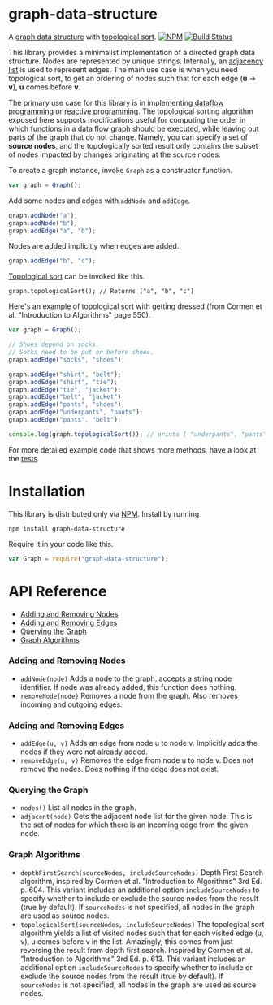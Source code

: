# graph-data-structure 

A [graph data structure](https://en.wikipedia.org/wiki/Graph_(abstract_data_type)) with [topological sort](https://en.wikipedia.org/wiki/Topological_sorting). [![NPM](https://nodei.co/npm/graph-data-structure.png?mini=true)](https://nodei.co/npm/graph-data-structure/) [![Build Status](https://travis-ci.org/datavis-tech/graph-data-structure.svg?branch=master)](https://travis-ci.org/curran/graph-data-structure) 

This library provides a minimalist implementation of a directed graph data structure. Nodes are represented by unique strings. Internally, an [adjacency list](https://en.wikipedia.org/wiki/Adjacency_list) is used to represent edges. The main use case is when you need topological sort, to get an ordering of nodes such that for each edge (**u** -> **v**), **u** comes before **v**.

The primary use case for this library is in implementing [dataflow programming](https://en.wikipedia.org/wiki/Dataflow_programming) or [reactive programming](https://en.wikipedia.org/wiki/Reactive_programming). The topological sorting algorithm exposed here supports modifications useful for computing the order in which functions in a data flow graph should be executed, while leaving out parts of the graph that do not change. Namely, you can specify a set of **source nodes**, and the topologically sorted result only contains the subset of nodes impacted by changes originating at the source nodes.

To create a graph instance, invoke `Graph` as a constructor function.

```javascript
var graph = Graph();
```

Add some nodes and edges with `addNode` and `addEdge`.

```javascript
graph.addNode("a");
graph.addNode("b");
graph.addEdge("a", "b");
```

Nodes are added implicitly when edges are added.

```javascript
graph.addEdge("b", "c");
```

[Topological sort](https://en.wikipedia.org/wiki/Topological_sorting) can be invoked like this.

```
graph.topologicalSort(); // Returns ["a", "b", "c"]
```

Here's an example of topological sort with getting dressed (from Cormen et al. "Introduction to Algorithms" page 550).

```javascript
var graph = Graph();

// Shoes depend on socks.
// Socks need to be put on before shoes.
graph.addEdge("socks", "shoes");

graph.addEdge("shirt", "belt");
graph.addEdge("shirt", "tie");
graph.addEdge("tie", "jacket");
graph.addEdge("belt", "jacket");
graph.addEdge("pants", "shoes");
graph.addEdge("underpants", "pants");
graph.addEdge("pants", "belt");

console.log(graph.topologicalSort()); // prints [ "underpants", "pants", "shirt", "tie", "belt", "jacket", "socks", "shoes" ]
```

For more detailed example code that shows more methods, have a look at the [tests](https://github.com/curran/graph-data-structure/blob/master/test.js).

# Installation

This library is distributed only via [NPM](npmjs.com). Install by running

`npm install graph-data-structure`

Require it in your code like this.

```javascript
var Graph = require("graph-data-structure");
```

# API Reference

* [Adding and Removing Nodes](#adding-and-removing-nodes)
* [Adding and Removing Edges](##adding-and-removing-edges)
* [Querying the Graph](#querying-the-graph)
* [Graph Algorithms](#graph-algorithms)

### Adding and Removing Nodes

* `addNode(node)` Adds a node to the graph, accepts a string node identifier. If node was already added, this function does nothing.
* `removeNode(node)` Removes a node from the graph. Also removes incoming and outgoing edges.

### Adding and Removing Edges

* `addEdge(u, v)` Adds an edge from node u to node v. Implicitly adds the nodes if they were not already added.
* `removeEdge(u, v)` Removes the edge from node u to node v. Does not remove the nodes. Does nothing if the edge does not exist.

### Querying the Graph

* `nodes()` List all nodes in the graph.
* `adjacent(node)` Gets the adjacent node list for the given node. This is the set of nodes for which there is an incoming edge from the given node.

### Graph Algorithms

* `depthFirstSearch(sourceNodes, includeSourceNodes)` Depth First Search algorithm, inspired by Cormen et al. "Introduction to Algorithms" 3rd Ed. p. 604. This variant includes an additional option `includeSourceNodes` to specify whether to include or exclude the source nodes from the result (true by default). If `sourceNodes` is not specified, all nodes in the graph are used as source nodes.
* `topologicalSort(sourceNodes, includeSourceNodes)` The topological sort algorithm yields a list of visited nodes such that for each visited edge (u, v), u comes before v in the list. Amazingly, this comes from just reversing the result from depth first search. Inspired by Cormen et al. "Introduction to Algorithms" 3rd Ed. p. 613. This variant includes an additional option `includeSourceNodes` to specify whether to include or exclude the source nodes from the result (true by default). If `sourceNodes` is not specified, all nodes in the graph are used as source nodes.
